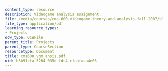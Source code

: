 ```yaml
---
content_type: resource
description: Videogame analysis assignment.
file: /media/courses/cms-600-videogame-theory-and-analysis-fall-2007/b3b91cfa5264035dfdc4cfaafaca4e03_cms600_vgm_ansis.pdf
file_type: application/pdf
learning_resource_types:
- Projects
ocw_type: OCWFile
parent_title: Projects
parent_type: CourseSection
resourcetype: Document
title: cms600_vgm_ansis.pdf
uid: b3b91cfa-5264-035d-fdc4-cfaafaca4e03
---
```

